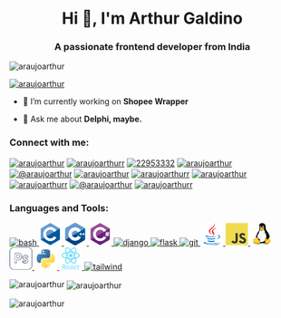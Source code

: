 <h1 align="center">Hi 👋, I'm Arthur Galdino</h1>
<h3 align="center">A passionate frontend developer from India</h3>

<p align="left"> <img src="https://komarev.com/ghpvc/?username=araujoarthur&label=Profile%20views&color=0e75b6&style=flat" alt="araujoarthur" /> </p>

<p align="left"> <a href="https://github.com/ryo-ma/github-profile-trophy"><img src="https://github-profile-trophy.vercel.app/?username=araujoarthur" alt="araujoarthur" /></a> </p>

- 🔭 I’m currently working on **Shopee Wrapper**

- 💬 Ask me about **Delphi, maybe.**

<h3 align="left">Connect with me:</h3>
<p align="left">
<a href="https://dev.to/araujoarthur" target="blank"><img align="center" src="https://raw.githubusercontent.com/rahuldkjain/github-profile-readme-generator/master/src/images/icons/Social/devto.svg" alt="araujoarthur" height="30" width="40" /></a>
<a href="https://linkedin.com/in/araujoarthurr" target="blank"><img align="center" src="https://raw.githubusercontent.com/rahuldkjain/github-profile-readme-generator/master/src/images/icons/Social/linked-in-alt.svg" alt="araujoarthurr" height="30" width="40" /></a>
<a href="https://stackoverflow.com/users/22953332" target="blank"><img align="center" src="https://raw.githubusercontent.com/rahuldkjain/github-profile-readme-generator/master/src/images/icons/Social/stack-overflow.svg" alt="22953332" height="30" width="40" /></a>
<a href="https://kaggle.com/araujoarthur" target="blank"><img align="center" src="https://raw.githubusercontent.com/rahuldkjain/github-profile-readme-generator/master/src/images/icons/Social/kaggle.svg" alt="araujoarthur" height="30" width="40" /></a>
<a href="https://hashnode.com/@araujoarthur" target="blank"><img align="center" src="https://raw.githubusercontent.com/rahuldkjain/github-profile-readme-generator/master/src/images/icons/Social/hashnode.svg" alt="@araujoarthur" height="30" width="40" /></a>
<a href="https://www.codechef.com/users/araujoarthur" target="blank"><img align="center" src="https://cdn.jsdelivr.net/npm/simple-icons@3.1.0/icons/codechef.svg" alt="araujoarthur" height="30" width="40" /></a>
<a href="https://www.hackerrank.com/araujoarthurr" target="blank"><img align="center" src="https://raw.githubusercontent.com/rahuldkjain/github-profile-readme-generator/master/src/images/icons/Social/hackerrank.svg" alt="araujoarthurr" height="30" width="40" /></a>
<a href="https://codeforces.com/profile/araujoarthur" target="blank"><img align="center" src="https://raw.githubusercontent.com/rahuldkjain/github-profile-readme-generator/master/src/images/icons/Social/codeforces.svg" alt="araujoarthur" height="30" width="40" /></a>
<a href="https://www.leetcode.com/araujoarthurr" target="blank"><img align="center" src="https://raw.githubusercontent.com/rahuldkjain/github-profile-readme-generator/master/src/images/icons/Social/leet-code.svg" alt="araujoarthurr" height="30" width="40" /></a>
<a href="https://www.hackerearth.com/@araujoarthur" target="blank"><img align="center" src="https://raw.githubusercontent.com/rahuldkjain/github-profile-readme-generator/master/src/images/icons/Social/hackerearth.svg" alt="@araujoarthur" height="30" width="40" /></a>
<a href="https://www.topcoder.com/members/araujoarthurr" target="blank"><img align="center" src="https://raw.githubusercontent.com/rahuldkjain/github-profile-readme-generator/master/src/images/icons/Social/topcoder.svg" alt="araujoarthurr" height="30" width="40" /></a>
</p>

<h3 align="left">Languages and Tools:</h3>
<p align="left"> <a href="https://www.gnu.org/software/bash/" target="_blank" rel="noreferrer"> <img src="https://www.vectorlogo.zone/logos/gnu_bash/gnu_bash-icon.svg" alt="bash" width="40" height="40"/> </a> <a href="https://www.cprogramming.com/" target="_blank" rel="noreferrer"> <img src="https://raw.githubusercontent.com/devicons/devicon/master/icons/c/c-original.svg" alt="c" width="40" height="40"/> </a> <a href="https://www.w3schools.com/cpp/" target="_blank" rel="noreferrer"> <img src="https://raw.githubusercontent.com/devicons/devicon/master/icons/cplusplus/cplusplus-original.svg" alt="cplusplus" width="40" height="40"/> </a> <a href="https://www.w3schools.com/cs/" target="_blank" rel="noreferrer"> <img src="https://raw.githubusercontent.com/devicons/devicon/master/icons/csharp/csharp-original.svg" alt="csharp" width="40" height="40"/> </a> <a href="https://www.djangoproject.com/" target="_blank" rel="noreferrer"> <img src="https://cdn.worldvectorlogo.com/logos/django.svg" alt="django" width="40" height="40"/> </a> <a href="https://flask.palletsprojects.com/" target="_blank" rel="noreferrer"> <img src="https://www.vectorlogo.zone/logos/pocoo_flask/pocoo_flask-icon.svg" alt="flask" width="40" height="40"/> </a> <a href="https://git-scm.com/" target="_blank" rel="noreferrer"> <img src="https://www.vectorlogo.zone/logos/git-scm/git-scm-icon.svg" alt="git" width="40" height="40"/> </a> <a href="https://www.java.com" target="_blank" rel="noreferrer"> <img src="https://raw.githubusercontent.com/devicons/devicon/master/icons/java/java-original.svg" alt="java" width="40" height="40"/> </a> <a href="https://developer.mozilla.org/en-US/docs/Web/JavaScript" target="_blank" rel="noreferrer"> <img src="https://raw.githubusercontent.com/devicons/devicon/master/icons/javascript/javascript-original.svg" alt="javascript" width="40" height="40"/> </a> <a href="https://www.linux.org/" target="_blank" rel="noreferrer"> <img src="https://raw.githubusercontent.com/devicons/devicon/master/icons/linux/linux-original.svg" alt="linux" width="40" height="40"/> </a> <a href="https://www.photoshop.com/en" target="_blank" rel="noreferrer"> <img src="https://raw.githubusercontent.com/devicons/devicon/master/icons/photoshop/photoshop-line.svg" alt="photoshop" width="40" height="40"/> </a> <a href="https://www.python.org" target="_blank" rel="noreferrer"> <img src="https://raw.githubusercontent.com/devicons/devicon/master/icons/python/python-original.svg" alt="python" width="40" height="40"/> </a> <a href="https://reactjs.org/" target="_blank" rel="noreferrer"> <img src="https://raw.githubusercontent.com/devicons/devicon/master/icons/react/react-original-wordmark.svg" alt="react" width="40" height="40"/> </a> <a href="https://tailwindcss.com/" target="_blank" rel="noreferrer"> <img src="https://www.vectorlogo.zone/logos/tailwindcss/tailwindcss-icon.svg" alt="tailwind" width="40" height="40"/> </a> </p>

<p><img align="left" src="https://github-readme-stats.vercel.app/api/top-langs?username=araujoarthur&show_icons=true&locale=en&layout=compact" alt="araujoarthur" /></p>

<p>&nbsp;<img align="center" src="https://github-readme-stats.vercel.app/api?username=araujoarthur&show_icons=true&locale=en" alt="araujoarthur" /></p>

<p><img align="center" src="https://github-readme-streak-stats.herokuapp.com/?user=araujoarthur&" alt="araujoarthur" /></p>
